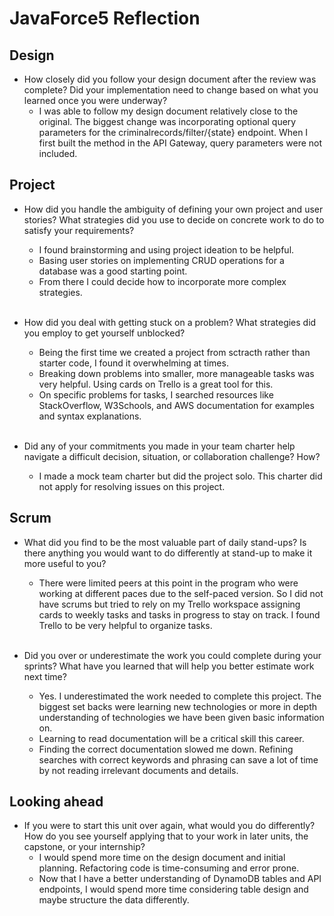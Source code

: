 # JavaForce5 Reflection


## Design

* How closely did you follow your design document after the review was complete?
Did your implementation need to change based on what you learned once you were
underway? 
  * I was able to follow my design document relatively close to the original. The biggest change was incorporating optional query parameters for the criminalrecords/filter/{state} endpoint. When I first built the method in the API Gateway, query parameters were not included.

## Project

* How did you handle the ambiguity of defining your own project and user
  stories? What strategies did you use to decide on concrete work to do to
  satisfy your requirements?
  * I found brainstorming and using project ideation to be helpful.
  * Basing user stories on implementing CRUD operations for a database was a good starting point.
  * From there I could decide how to incorporate more complex strategies.
  <br><br>
  
* How did you deal with getting stuck on a problem? What strategies did you
  employ to get yourself unblocked?
  * Being the first time we created  a project from sctracth rather than starter code, I found it overwhelming at times.
  * Breaking down problems into smaller, more manageable tasks was very helpful. Using cards on Trello is a great tool for this.
  * On specific problems for tasks, I searched resources like StackOverflow, W3Schools, and AWS documentation for examples and syntax explanations. 
  <br><br>
  
* Did any of your commitments you made in your team charter help navigate a
  difficult decision, situation, or collaboration challenge? How?
  * I made a mock team charter but did the project solo. This charter did not apply for resolving issues on this project.


## Scrum

* What did you find to be the most valuable part of daily stand-ups? Is there
  anything you would want to do differently at stand-up to make it more useful
  to you?
  * There were limited peers at this point in the program who were working at different paces due to the self-paced version. So I did not have scrums but tried to rely on my Trello workspace assigning cards to weekly tasks and tasks in progress to stay on track. I found Trello to be very helpful to organize tasks.
  <br><br>
  
* Did you over or underestimate the work you could complete during your sprints?
  What have you learned that will help you better estimate work next time?
  * Yes. I underestimated the work needed to complete this project. The biggest set backs were learning new technologies or more in depth understanding of technologies we have been given basic information on.
  * Learning to read documentation will be a critical skill this career. 
  * Finding the correct documentation slowed me down. Refining searches with correct keywords and phrasing can save a lot of time by not reading irrelevant documents and details.

## Looking ahead

* If you were to start this unit over again, what would you do differently? How
  do you see yourself applying that to your work in later units, the capstone,
  or your internship?
  * I would spend more time on the design document and initial planning. Refactoring code is time-consuming and error prone.
  * Now that I have a better understanding of DynamoDB tables and API endpoints, I would spend more time considering table design and maybe structure the data differently.
